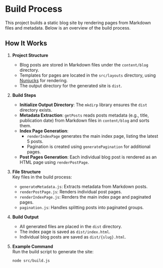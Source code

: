 # Build Process

This project builds a static blog site by rendering pages from Markdown files and metadata. Below is an overview of the build process.

## How It Works

1. **Project Structure**

   - Blog posts are stored in Markdown files under the `content/blog` directory.
   - Templates for pages are located in the `src/layouts` directory, using [Nunjucks](https://mozilla.github.io/nunjucks/) for rendering.
   - The output directory for the generated site is `dist`.

2. **Build Steps**

   - **Initialize Output Directory**: The `mkdirp` library ensures the `dist` directory exists.
   - **Metadata Extraction**: `getPosts` reads posts metadata (e.g., title, publication date) from Markdown files in `content/blog` and sorts them.
   - **Index Page Generation**:
     - `renderIndexPage` generates the main index page, listing the latest 5 posts.
     - Pagination is created using `generatePagination` for additional pages.
   - **Post Pages Generation**: Each individual blog post is rendered as an HTML page using `renderPostPage`.

3. **File Structure**  
   Key files in the build process:

   - `generateMetadata.js`: Extracts metadata from Markdown posts.
   - `renderPostPage.js`: Renders individual post pages.
   - `renderIndexPage.js`: Renders the main index page and paginated pages.
   - `pagination.js`: Handles splitting posts into paginated groups.

4. **Build Output**

   - All generated files are placed in the `dist` directory.
   - The index page is saved as `dist/index.html`.
   - Individual blog posts are saved as `dist/{slug}.html`.

5. **Example Command**  
   Run the build script to generate the site:
   ```bash
   node src/build.js
   ```
